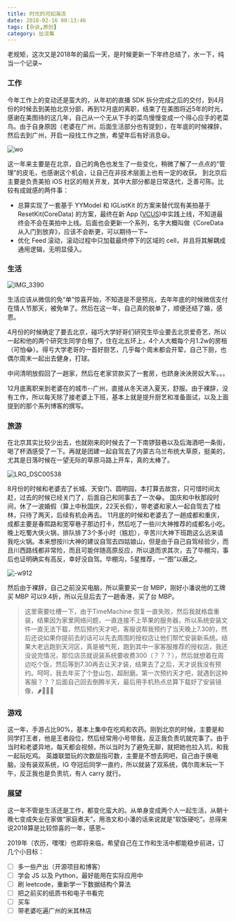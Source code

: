 ```yaml
---
title: 时光的河如海流
date: 2018-02-16 00:13:46
tags: [杂谈,原创]
category: 扯淡集
---
```


老规矩，这次又是2018年的最后一天，是时候更新一下年终总结了，水一下，纯当一个记录~

<!-- more -->

### 工作

今年工作上的变动还是蛮大的，从年初的直播 SDK 拆分完成之后的交付，到4月份的时候去到美拍北京分部，再到12月底的离职，结束了在美图将近5年的时光，感谢在美图待的这几年，自己从一个无从下手的菜鸟慢慢变成一个得心应手的老菜鸟。由于自身原因（老婆在广州，后面生活部分也有提到），在年底的时候裸辞，然后去到广州，开启一段找工作之旅，希望年后有好消息😃。

![wo](http://img.cdn.punmy.cn/wow.png!wm)

这一年来主要是在北京，自己的角色也发生了一些变化，稍微了解了一点点的“管理”的皮毛，也感谢这个机会，让自己在非技术层面上也有一定的收获。
到北京后主要是负责美拍 iOS 社区的相关开发，其中大部分都是日常迭代，乏善可陈。比较有成就感的两件事：

* 总算实现了一套基于 YYModel 和 IGListKit 的方案来替代现有美拍基于 ResetKit(CoreData) 的方案，最终在新 App ([VCUS](https://itunes.apple.com/cn/app/vcus-%E7%94%A8%E9%9F%B3%E4%B9%90%E6%8B%8Dvlog/id1445969821?mt=8))中实践上线，不知道最终会不会在美拍中上线。后面也会更新一个系列，名字大概叫做《CoreData 从入门到放弃》，应该不会断更，可以期待一下~
* 优化 Feed 滚动，滚动过程中只加载最终停下的区域的 cell，并且将其解耦成通用逻辑，无明显侵入。

### 生活

![IMG_3390](http://img.cdn.punmy.cn/IMG_3390.png!wm)

生活应该从微信的免“单”惊喜开始，不知道是不是预兆，去年年底的时候微信支付在情人节那天，被免单了。然后在这一年，自己真的脱单了，顺便还结了婚，感恩。

4月份的时候确定了要去北京，碰巧大学好哥们研究生毕业要去北京爱奇艺，所以一起和他的两个研究生同学合租了，住在北五环上，4个人大概每个月1.2w的房租（可怕😂）。得亏大学老哥的一首好厨艺，几乎每个周末都会开荤，自己下厨，也偶尔周末一起出去健身，打球。

中间清明放假回了一趟家，然后在老家贷款买了一套房，也跻身泱泱房奴大军。。。

12月底离职来到老婆在的城市--广州，直接从冬天进入夏天，舒服。由于裸辞，没有工作，所以每天除了接老婆上下班，基本上就是提升厨艺和准备面试，以及上面提到的那个系列博客的撰写。

### 旅游

在北京其实比较少出去，也就刚来的时候去了一下南锣鼓巷以及后海酒吧一条街，喝了杯酒感受了一下。再就是团建一起自驾去了内蒙古乌兰布统大草原，挺美的，尤其是日落时候在一望无际的草原马路上开车，真的太棒了。

![LRG_DSC00538](http://img.cdn.punmy.cn/LRG_DSC00538.jpg!wm)

8月份的时候和老婆去了长城、天安门、圆明园，本打算去故宫，只可惜时间太赶，过去的时候已经关门了，后面自己和同事去了一次😂。
国庆和中秋那段时间，休了一波婚假（算上中秋国庆，22天长假），带老婆和家人一起自驾去了桂林，只待了两天，后续有机会再去。
11月底的时候和老婆去了一趟成都和重庆，成都主要是春熙路和宽窄巷子那边打卡，然后吃了一些川大神推荐的成都名小吃。晚上吃蜀大侠火锅，排队排了3个多小时（尴尬），辛苦川大神下班跑这么远来请我吃火锅。本来想按川大神的建议自驾去四姑娘山，但是由于自己自驾经验少，而且川西路线都非常险，而且可能伴随高原反应，所以退而求其次，去了毕棚沟，事后也证明确实有高反，幸好没自驾。毕棚沟，5星推荐，一“图”以蔽之。

![-w912](http://img.cdn.punmy.cn/15492369881565.jpg!wm)

然后由于裸辞，自己之前没买电脑，所以需要买一台 MBP，刚好小潘说他的工牌买 MBP 可以9.4折，所以元旦后去了一趟香港，买了台 MBP。

> 这里需要吐槽一下，由于TimeMachine 恢复一直失败，然后我就格盘重装，结果因为家里网络问题，一直连接不上苹果的服务器，所以系统安装文件一直无法下载，然后预约天才吧，客服说帮我预约了当天晚上7.30的，然后还说如果你提前去的话可以先去周围的授权店让他们帮忙安装新系统。结果大老远跑到天河区，真是被气死，跑到其中一家客服推荐的授权店，我还没说完情况，那位店员就说装系统要收费300（？？？），然后就想着在周边吃个饭，然后等到7.30再去让天才装，结果去了之后，天才说我没有预约。呵呵，我去年买了个登山包，超耐磨。第一次预约天才吧，就遇到这种客服？？？后面自己回去倒腾半天，最后用手机热点总算下载好了安装镜像，🌶🐔🍎💊

### 游戏

这一年，手游占比90%，基本上集中在吃鸡和农药。刚到北京的时候，主要是和同学打王者，他是王者段位，然后经常用小号带我，反正我负责坑就完事了。由于当时和老婆异地，每天都会视频，所以当时为了避免无聊，就把她也拉入坑，和我一起玩吃鸡。
英雄联盟玩的次数屈指可数，主要是不想去网吧，自己由于换电脑，没有装双系统，IG 夺冠后同学一直约，所以就装了双系统，偶尔周末玩一下午，反正我也是负责坑，有人 carry 就行。

### 展望

这一年不管是生活还是工作，都变化蛮大的。从单身变成两个人一起生活，从朝十晚七变成失业在家做“家庭煮夫”，用浩文和小潘的话来说就是“软饭硬吃”。总得来说2018算是比较惊喜的一年，感恩~

2019年（农历，嘿嘿）也即将来临，希望自己在工作和生活中都能稳步前进，订几个小目标：

- [ ] 多一些产出（开源项目和博客）
- [ ] 学会 JS 以及 Python，最好能用在实际应用中
- [ ] 刷 leetcode，重新学一下数据结构个算法
- [ ] 把之前买的纸质书和电子书看完
- [ ] 买车
- [ ] 带老婆吃遍广州的米其林店